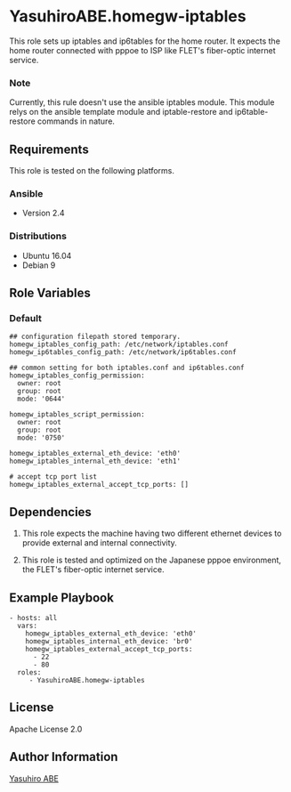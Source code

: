 YasuhiroABE.homegw-iptables
=========

This role sets up iptables and ip6tables for the home router.
It expects the home router connected with pppoe to ISP like FLET's fiber-optic internet service.

### Note
Currently, this rule doesn't use the ansible iptables module.
This module relys on the ansible template module and iptable-restore and ip6table-restore commands in nature.

Requirements
------------

This role is tested on the following platforms.

### Ansible
- Version 2.4

### Distributions
- Ubuntu 16.04
- Debian 9

Role Variables
--------------

### Default 
    ## configuration filepath stored temporary.
    homegw_iptables_config_path: /etc/network/iptables.conf
    homegw_ip6tables_config_path: /etc/network/ip6tables.conf

    ## common setting for both iptables.conf and ip6tables.conf
    homegw_iptables_config_permission:
      owner: root
      group: root
      mode: '0644'

    homegw_iptables_script_permission:
      owner: root
      group: root
      mode: '0750'

    homegw_iptables_external_eth_device: 'eth0'
    homegw_iptables_internal_eth_device: 'eth1'

    # accept tcp port list
    homegw_iptables_external_accept_tcp_ports: []

Dependencies
------------

1. This role expects the machine having two different ethernet devices to provide external and internal connectivity.

2. This role is tested and optimized on the Japanese pppoe environment, the FLET's fiber-optic internet service.

Example Playbook
----------------

    - hosts: all
      vars:
        homegw_iptables_external_eth_device: 'eth0'
        homegw_iptables_internal_eth_device: 'br0'
        homegw_iptables_external_accept_tcp_ports: 
          - 22
          - 80
      roles:
         - YasuhiroABE.homegw-iptables

License
-------

Apache License 2.0

Author Information
------------------

[Yasuhiro ABE](http://www.yasundial.org/foaf.xml)

